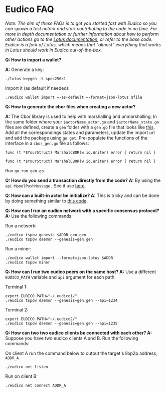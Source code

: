 # Eudico FAQ
_Note: The aim of these FAQs is to get you started fast with Eudico so you can spawn a test netork and start contributing to the code in no time. For more in depth documentation or further information about how to perform other actions go to the [Lotus documentation](https://lotus.filecoin.io/docs/set-up/about/), or refer to the base code. Eudico is a fork of Lotus, which means that "almost" everything that works in Lotus should work in Eudico out-of-the-box._

**Q: How to import a wallet?**

**A:** Generate a key:
```
./lotus-keygen -t spec256k1
```
Import it (as default if needed):
```
./eudico wallet import –-as-default –-format=json-lotus $file
```

**Q: How to generate the cbor files when creating a new actor?**

**A:** The Cbor library is used to help with marshalling and unmarshalling.
In the same folder where your `$actorName_actor.go` and `$actorName_state.go` files are defined, create a `gen` folder with a `gen.go` file that looks like [this](https://github.com/filecoin-project/eudico/blob/eudico/chain/consensus/hierarchical/actors/sca/gen/gen.go
). Add all the correspondings states and parameters, update the import url and add the package using `go get`. 
Pre-populate the functions of the interface in a `cbor_gen.go` file as follows:
```
func (t *$YourStruct) MarshalCBOR(w io.Writer) error { return nil }

func (t *$YourStruct) MarshalCBOR(w io.Writer) error { return nil }
```
Run  `go run gen.go`. 


**Q: How do you send a transaction directly from the code?**
**A:** By using the `api-MpoolPushMessage.` See it use [here](https://github.com/filecoin-project/eudico/blob/113829e7fc115daac08ea0217170baddcb7788ba/chain/consensus/hierarchical/subnet/manager/manager.go#L375-L391).

**Q: How can a built-in actor be initialize?
A:** This is tricky and can be done by doing something similar to [this code](https://github.com/filecoin-project/eudico/blob/113829e7fc115daac08ea0217170baddcb7788ba/chain/consensus/hierarchical/actors/subnet/genesis.go#L131).

**Q: How can I run an eudico network with a specific consensus protocol?
A:** Use the following commands:

Run a network:
 ```
 ./eudico tspow genesis $ADDR gen.gen
 ./eudico tspow daemon --genesis=gen.gen
 ```
 Run a miner:
 ```
 ./eudico wallet import --format=json-lotus $ADDR
 ./eudico tspow miner
 ```
 
**Q: How can I run two eudico peers on the same host?
A:** Use a different `EUDICO_PATH` variable and `api` argument for each path.

Terminal 1:
```
export EUDICO_PATH="~/.eudico1/"
./eudico tspow daemon --genesis=gen.gen --api=1234
```

Terminal 2:
```
export EUDICO_PATH="~/.eudico2/"
./eudico tspow daemon --genesis=gen.gen --api=1235
```

**Q: How can two two eudico clients be connected with each other?
A:** Suppose you have two eudico clients A and B. Run the following commands:

On client A run the command below to output the target's libp2p address, `ADDR_A` 
```
./eudico net listen
```

Run on client B:
```
./eudico net connect ADDR_A
```
